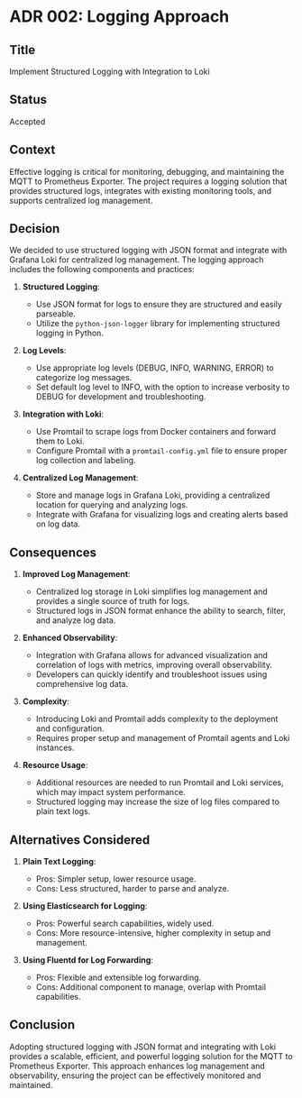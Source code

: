 # ADR 002: Logging Approach

## Title

Implement Structured Logging with Integration to Loki

## Status

Accepted

## Context

Effective logging is critical for monitoring, debugging, and maintaining the MQTT to Prometheus Exporter. The project requires a logging solution that provides structured logs, integrates with existing monitoring tools, and supports centralized log management.

## Decision

We decided to use structured logging with JSON format and integrate with Grafana Loki for centralized log management. The logging approach includes the following components and practices:

1. **Structured Logging**:
   - Use JSON format for logs to ensure they are structured and easily parseable.
   - Utilize the `python-json-logger` library for implementing structured logging in Python.

2. **Log Levels**:
   - Use appropriate log levels (DEBUG, INFO, WARNING, ERROR) to categorize log messages.
   - Set default log level to INFO, with the option to increase verbosity to DEBUG for development and troubleshooting.

3. **Integration with Loki**:
   - Use Promtail to scrape logs from Docker containers and forward them to Loki.
   - Configure Promtail with a `promtail-config.yml` file to ensure proper log collection and labeling.

4. **Centralized Log Management**:
   - Store and manage logs in Grafana Loki, providing a centralized location for querying and analyzing logs.
   - Integrate with Grafana for visualizing logs and creating alerts based on log data.

## Consequences

1. **Improved Log Management**:
   - Centralized log storage in Loki simplifies log management and provides a single source of truth for logs.
   - Structured logs in JSON format enhance the ability to search, filter, and analyze log data.

2. **Enhanced Observability**:
   - Integration with Grafana allows for advanced visualization and correlation of logs with metrics, improving overall observability.
   - Developers can quickly identify and troubleshoot issues using comprehensive log data.

3. **Complexity**:
   - Introducing Loki and Promtail adds complexity to the deployment and configuration.
   - Requires proper setup and management of Promtail agents and Loki instances.

4. **Resource Usage**:
   - Additional resources are needed to run Promtail and Loki services, which may impact system performance.
   - Structured logging may increase the size of log files compared to plain text logs.

## Alternatives Considered

1. **Plain Text Logging**:
   - Pros: Simpler setup, lower resource usage.
   - Cons: Less structured, harder to parse and analyze.

2. **Using Elasticsearch for Logging**:
   - Pros: Powerful search capabilities, widely used.
   - Cons: More resource-intensive, higher complexity in setup and management.

3. **Using Fluentd for Log Forwarding**:
   - Pros: Flexible and extensible log forwarding.
   - Cons: Additional component to manage, overlap with Promtail capabilities.

## Conclusion

Adopting structured logging with JSON format and integrating with Loki provides a scalable, efficient, and powerful logging solution for the MQTT to Prometheus Exporter. This approach enhances log management and observability, ensuring the project can be effectively monitored and maintained.
